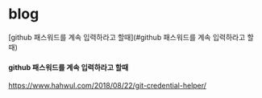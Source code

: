 # blog

[github 패스워드를 계속 입력하라고 할때](#github 패스워드를 계속 입력하라고 할때)

#### github 패스워드를 계속 입력하라고 할때
https://www.hahwul.com/2018/08/22/git-credential-helper/

